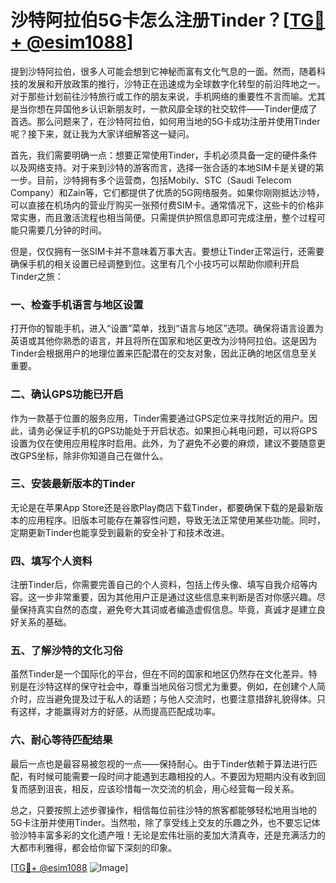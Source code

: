 # 沙特阿拉伯5G卡怎么注册Tinder？[[TG💪+ @esim1088](https://t.me/s/esim1088)]

提到沙特阿拉伯，很多人可能会想到它神秘而富有文化气息的一面。然而，随着科技的发展和开放政策的推行，沙特正在迅速成为全球数字化转型的前沿阵地之一。对于那些计划前往沙特旅行或工作的朋友来说，手机网络的重要性不言而喻。尤其是当你想在异国他乡认识新朋友时，一款风靡全球的社交软件——Tinder便成了首选。那么问题来了，在沙特阿拉伯，如何用当地的5G卡成功注册并使用Tinder呢？接下来，就让我为大家详细解答这一疑问。

首先，我们需要明确一点：想要正常使用Tinder，手机必须具备一定的硬件条件以及网络支持。对于来到沙特的游客而言，选择一张合适的本地SIM卡是关键的第一步。目前，沙特拥有多个运营商，包括Mobily、STC（Saudi Telecom Company）和Zain等，它们都提供了优质的5G网络服务。如果你刚刚抵达沙特，可以直接在机场内的营业厅购买一张预付费SIM卡。通常情况下，这些卡的价格非常实惠，而且激活流程也相当简便。只需提供护照信息即可完成注册，整个过程可能只需要几分钟的时间。

但是，仅仅拥有一张SIM卡并不意味着万事大吉。要想让Tinder正常运行，还需要确保手机的相关设置已经调整到位。这里有几个小技巧可以帮助你顺利开启Tinder之旅：

### 一、检查手机语言与地区设置

打开你的智能手机，进入“设置”菜单，找到“语言与地区”选项。确保将语言设置为英语或其他你熟悉的语言，并且将所在国家和地区更改为沙特阿拉伯。这是因为Tinder会根据用户的地理位置来匹配潜在的交友对象，因此正确的地区信息至关重要。

### 二、确认GPS功能已开启

作为一款基于位置的服务应用，Tinder需要通过GPS定位来寻找附近的用户。因此，请务必保证手机的GPS功能处于开启状态。如果担心耗电问题，可以将GPS设置为仅在使用应用程序时启用。此外，为了避免不必要的麻烦，建议不要随意更改GPS坐标，除非你知道自己在做什么。

### 三、安装最新版本的Tinder

无论是在苹果App Store还是谷歌Play商店下载Tinder，都要确保下载的是最新版本的应用程序。旧版本可能存在兼容性问题，导致无法正常使用某些功能。同时，定期更新Tinder也能享受到最新的安全补丁和技术改进。

### 四、填写个人资料

注册Tinder后，你需要完善自己的个人资料，包括上传头像、填写自我介绍等内容。这一步非常重要，因为其他用户正是通过这些信息来判断是否对你感兴趣。尽量保持真实自然的态度，避免夸大其词或者编造虚假信息。毕竟，真诚才是建立良好关系的基础。

### 五、了解沙特的文化习俗

虽然Tinder是一个国际化的平台，但在不同的国家和地区仍然存在文化差异。特别是在沙特这样的保守社会中，尊重当地风俗习惯尤为重要。例如，在创建个人简介时，应当避免提及过于私人的话题；与他人交流时，也要注意措辞礼貌得体。只有这样，才能赢得对方的好感，从而提高匹配成功率。

### 六、耐心等待匹配结果

最后一点也是最容易被忽视的一点——保持耐心。由于Tinder依赖于算法进行匹配，有时候可能需要一段时间才能遇到志趣相投的人。不要因为短期内没有收到回复而感到沮丧，相反，应该珍惜每一次交流的机会，用心经营每一段关系。

总之，只要按照上述步骤操作，相信每位前往沙特的旅客都能够轻松地用当地的5G卡注册并使用Tinder。当然啦，除了享受线上交友的乐趣之外，也不要忘记体验沙特丰富多彩的文化遗产哦！无论是宏伟壮丽的麦加大清真寺，还是充满活力的大都市利雅得，都会给你留下深刻的印象。

[[TG💪+ @esim1088](https://t.me/s/esim1088) ![Image](https://i.postimg.cc/4NQfJmqS/Snipaste-2025-05-13-00-14-12.png)]